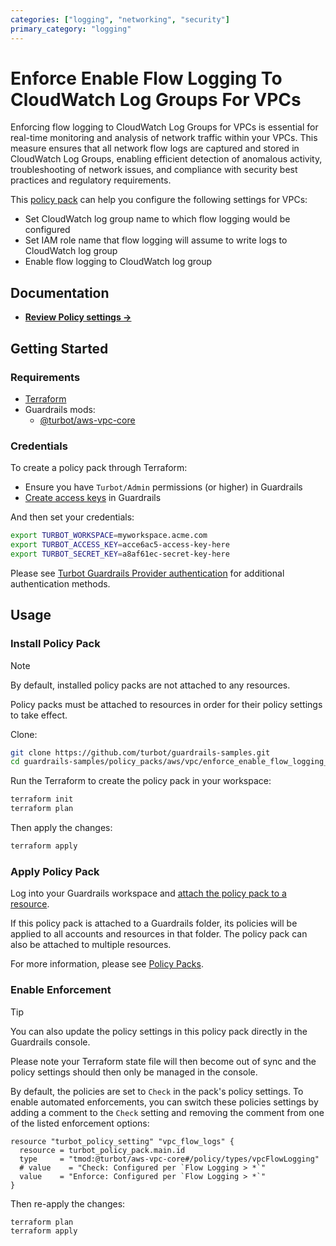 ```yaml
---
categories: ["logging", "networking", "security"]
primary_category: "logging"
---
```


# Enforce Enable Flow Logging To CloudWatch Log Groups For VPCs

Enforcing flow logging to CloudWatch Log Groups for VPCs is essential for real-time monitoring and analysis of network traffic within your VPCs. This measure ensures that all network flow logs are captured and stored in CloudWatch Log Groups, enabling efficient detection of anomalous activity, troubleshooting of network issues, and compliance with security best practices and regulatory requirements.

This [policy pack](https://turbot.com/guardrails/docs/concepts/resources/smart-folders) can help you configure the following settings for VPCs:

- Set CloudWatch log group name to which flow logging would be configured
- Set IAM role name that flow logging will assume to write logs to CloudWatch log group
- Enable flow logging to CloudWatch log group

## Documentation

- **[Review Policy settings →](https://hub-guardrails-turbot-com-git-development-turbot.vercel.app/policy-packs/enforce_enable_flow_logging_to_cloudwatch_log_groups_for_vpcs/settings)**

## Getting Started

### Requirements

- [Terraform](https://developer.hashicorp.com/terraform/tutorials/aws-get-started/install-cli)
- Guardrails mods:
  - [@turbot/aws-vpc-core](https://hub-guardrails-turbot-com-git-development-turbot.vercel.app/aws/mods/aws-vpc-core)

### Credentials

To create a policy pack through Terraform:

- Ensure you have `Turbot/Admin` permissions (or higher) in Guardrails
- [Create access keys](https://turbot.com/guardrails/docs/guides/iam/access-keys#generate-a-new-guardrails-api-access-key) in Guardrails

And then set your credentials:

```sh
export TURBOT_WORKSPACE=myworkspace.acme.com
export TURBOT_ACCESS_KEY=acce6ac5-access-key-here
export TURBOT_SECRET_KEY=a8af61ec-secret-key-here
```

Please see [Turbot Guardrails Provider authentication](https://registry.terraform.io/providers/turbot/turbot/latest/docs#authentication) for additional authentication methods.

## Usage

### Install Policy Pack

> [!NOTE]
> By default, installed policy packs are not attached to any resources.
>
> Policy packs must be attached to resources in order for their policy settings to take effect.

Clone:

```sh
git clone https://github.com/turbot/guardrails-samples.git
cd guardrails-samples/policy_packs/aws/vpc/enforce_enable_flow_logging_to_cloudwatch_log_groups_for_vpcs
```

Run the Terraform to create the policy pack in your workspace:

```sh
terraform init
terraform plan
```

Then apply the changes:

```sh
terraform apply
```

### Apply Policy Pack

Log into your Guardrails workspace and [attach the policy pack to a resource](https://turbot.com/guardrails/docs/guides/working-with-folders/smart#attach-a-smart-folder-to-a-resource).

If this policy pack is attached to a Guardrails folder, its policies will be applied to all accounts and resources in that folder. The policy pack can also be attached to multiple resources.

For more information, please see [Policy Packs](https://turbot.com/guardrails/docs/concepts/resources/smart-folders).

### Enable Enforcement

> [!TIP]
> You can also update the policy settings in this policy pack directly in the Guardrails console.
>
> Please note your Terraform state file will then become out of sync and the policy settings should then only be managed in the console.

By default, the policies are set to `Check` in the pack's policy settings. To enable automated enforcements, you can switch these policies settings by adding a comment to the `Check` setting and removing the comment from one of the listed enforcement options:

```hcl
resource "turbot_policy_setting" "vpc_flow_logs" {
  resource = turbot_policy_pack.main.id
  type     = "tmod:@turbot/aws-vpc-core#/policy/types/vpcFlowLogging"
  # value    = "Check: Configured per `Flow Logging > *`"
  value    = "Enforce: Configured per `Flow Logging > *`"
}
```

Then re-apply the changes:

```sh
terraform plan
terraform apply
```
